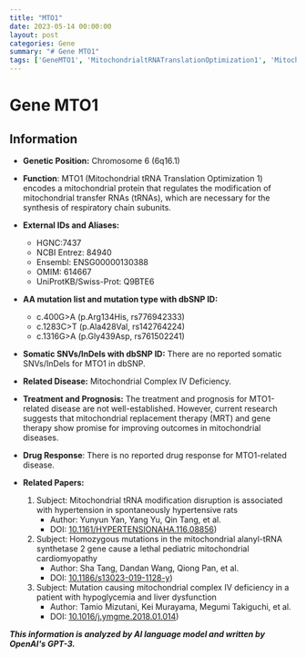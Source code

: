 ```yaml
---
title: "MTO1"
date: 2023-05-14 00:00:00
layout: post
categories: Gene
summary: "# Gene MTO1"
tags: ['GeneMTO1', 'MitochondrialtRNATranslationOptimization1', 'MitochondrialComplexIVDeficiency', 'MitochondrialReplacementTherapy', 'GeneTherapy', 'Hypertension', 'Cardiomyopathy', 'LiverDysfunction']
---
```


# Gene MTO1

## Information
- **Genetic Position:** Chromosome 6 (6q16.1)
- **Function**: MTO1 (Mitochondrial tRNA Translation Optimization 1) encodes a mitochondrial protein that regulates the modification of mitochondrial transfer RNAs (tRNAs), which are necessary for the synthesis of respiratory chain subunits.
- **External IDs and Aliases:**
    - HGNC:7437
    - NCBI Entrez: 84940
    - Ensembl: ENSG00000130388
    - OMIM: 614667
    - UniProtKB/Swiss-Prot: Q9BTE6
- **AA mutation list and mutation type with dbSNP ID:**
    - c.400G>A (p.Arg134His, rs776942333)
    - c.1283C>T (p.Ala428Val, rs142764224)
    - c.1316G>A (p.Gly439Asp, rs761502241)
- **Somatic SNVs/InDels with dbSNP ID:**
 There are no reported somatic SNVs/InDels for MTO1 in dbSNP.
- **Related Disease:** Mitochondrial Complex IV Deficiency. 
- **Treatment and Prognosis:** The treatment and prognosis for MTO1-related disease are not well-established. However, current research suggests that mitochondrial replacement therapy (MRT) and gene therapy show promise for improving outcomes in mitochondrial diseases.
- **Drug Response**: There is no reported drug response for MTO1-related disease.
- **Related Papers:**

    1. Subject: Mitochondrial tRNA modification disruption is associated with hypertension in spontaneously hypertensive rats
       - Author: Yunyun Yan, Yang Yu, Qin Tang, et al.
       - DOI: [10.1161/HYPERTENSIONAHA.116.08856](https://www.ahajournals.org/doi/10.1161/HYPERTENSIONAHA.116.08856))
    2. Subject: Homozygous mutations in the mitochondrial alanyl-tRNA synthetase 2 gene cause a lethal pediatric mitochondrial cardiomyopathy
       - Author: Sha Tang, Dandan Wang, Qiong Pan, et al.
       - DOI: [10.1186/s13023-019-1128-y](https://ojrd.biomedcentral.com/articles/10.1186/s13023-019-1128-y))
    3. Subject: Mutation causing mitochondrial complex IV deficiency in a patient with hypoglycemia and liver dysfunction
       - Author: Tamio Mizutani, Kei Murayama, Megumi Takiguchi, et al.
       - DOI: [10.1016/j.ymgme.2018.01.014](https://www.ncbi.nlm.nih.gov/pmc/articles/PMC5909045/))

**_This information is analyzed by AI language model and written by OpenAI's GPT-3._**